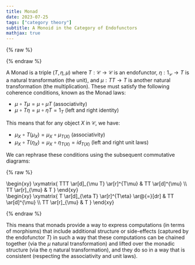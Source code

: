 ```yaml
---
title: Monad
date: 2023-07-25
tags: ["category theory"]
subtitle: A Monoid in the Category of Endofunctors
mathjax: true
---
```



{% raw %}
<script>
  MathJax = {
    loader: {
      load: ['[custom]/xypic.js'],
      paths: {custom: 'https://cdn.jsdelivr.net/gh/sonoisa/XyJax-v3@3.0.1/build/'}
    },
    tex: {
      packages: {'[+]': ['xypic']}
    }
  };
</script>
<script id="MathJax-script" async src="https://cdn.jsdelivr.net/npm/mathjax@3.1.4/es5/tex-chtml-full.js"></script>
<!-- <script id="MathJax-script" async src="https://cdn.jsdelivr.net/npm/mathjax@3.1.4/es5/tex-svg-full.js"></script> -->

<script>
window.addEventListener('load', function() {
   document.querySelectorAll("mjx-xypic-object").forEach( (x) => (x.style.color = "var(--darkreader-text--text"));
   document.querySelectorAll("mjx-math > mjx-xypic > svg > g").forEach(x => x.setAttribute("stroke", "var(--darkreader-text--text"))
})
</script>


{% endraw %}

A Monad is a triple $(T, \eta, \mu)$ where $T: \mathcal{C} \rightarrow \mathcal{C}$ is an endofunctor, $\eta: 1_\mathcal{C} \rightarrow T$ is a natural transformation (the unit), and $\mu: TT \rightarrow T$ is another natural transformation (the multiplication). These must satisfy the following coherence conditions, known as the Monad laws:

* $\mu \circ T\mu = \mu \circ \mu T$ (associativity)
* $\mu \circ T\eta = \mu \circ \eta T = 1_T$ (left and right identity)

This means that for any object $X$ in $\mathcal{C}$, we have:

* $\mu_X \circ T(\mu_X) = \mu_X \circ \mu_{T(X)}$ (associativity)
* $\mu_X \circ T(\eta_X) = \mu_X \circ \eta_{T(X)} = id_{T(X)}$ (left and right unit laws)


We can rephrase these conditions using the subsequent commutative diagrams:

{% raw %}
<div class="splitscreen">
  <div class="left">
\begin{xy}
\xymatrix{
  TTT \ar[d]_{\mu T} \ar[r]^{T\mu} & TT \ar[d]^{\mu} \\
  TT \ar[r]_{\mu} & T
}
\end{xy}
  </div>

  <div class="right">
\begin{xy}
\xymatrix{
  T \ar[d]_{\eta T} \ar[r]^{T\eta} \ar@{=}[dr] & TT \ar[d]^{\mu} \\
  TT \ar[r]_{\mu} & T
}
\end{xy}
  </div>
</div>

{% endraw %}



This means that monads provide a way to express computations (in terms of morphisms) that include additional structure or side-effects (captured by the endofunctor $T$) in such a way that these computations can be chained together (via the $\mu$ natural transformation) and lifted over the monadic structure (via the $\eta$ natural transformation), and they do so in a way that is consistent (respecting the associativity and unit laws).


[^1]: [Monad in ncatlab](https://ncatlab.org/nlab/show/monad#definition)
